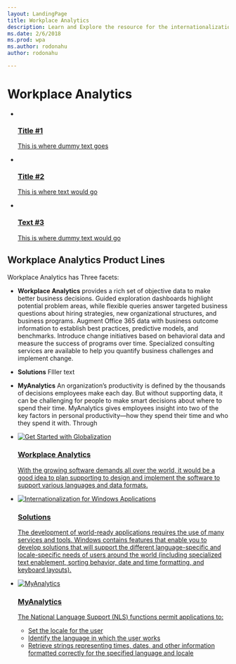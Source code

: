 ```yaml
---
layout: LandingPage
title: Workplace Analytics
description: Learn and Explore the resource for the internationalization (globalization + localizability + localization) related topics.
ms.date: 2/6/2018
ms.prod: wpa
ms.author: rodonahu
author: rodonahu

---
```

# Workplace Analytics

<ul class="panelContent cardsY">
    <li>
        <a href="https://www.microsoft.com/Language">
        <div class="cardSize">
            <div class="cardPadding">
                <div class="card">
                    <div class="cardImageOuter">
                        <div class="cardImage">
                            <img src="/media/common/i_benefits.svg" alt="" />
                        </div>
                    </div>
                    <div class="cardText">
                        <h3>Title #1</h3>
                        <p>This is where dummy text goes</p>
                    </div>
                </div>
            </div>
        </div>
        </a>
    </li>
    <li>
        <a href="https://dev.windows.com/en-us/internationalization">
        <div class="cardSize">
            <div class="cardPadding">
                <div class="card">
                    <div class="cardImageOuter">
                        <div class="cardImage">
                            <img src="/media/common/i_guide.svg" alt="" />
                        </div>
                    </div>
                    <div class="cardText">
                        <h3>Title #2</h3>
                        <p>This is where text would go</p>
                    </div>
                </div>
            </div>
        </div>
        </a>
    </li>
    <li>
        <a href="/globalization/downloads">
        <div class="cardSize">
            <div class="cardPadding">
                <div class="card">
                    <div class="cardImageOuter">
                        <div class="cardImage">
                            <img src="/media/common/i_download-install.svg" alt="" />
                        </div>
                    </div>
                    <div class="cardText">
                        <h3>Text #3</h3>
                        <p>This is where dummy text would go</p>
                    </div>
                </div>
            </div>
        </div>
        </a>
    </li>
</ul>

## Workplace Analytics Product Lines

Workplace Analytics has Three facets:


- **Workplace Analytics**  provides a rich set of objective data to make better business decisions. Guided exploration dashboards highlight potential problem areas, while flexible queries answer targeted business questions about hiring strategies, new organizational structures, and business programs. Augment Office 365 data with business outcome information to establish best practices, predictive models, and benchmarks. Introduce change initiatives based on behavioral data and measure the success of programs over time. Specialized consulting services are available to help you quantify business challenges and implement change.


- **Solutions** FIller text

- **MyAnalytics** An organization’s productivity is defined  by the thousands of decisions employees make each day. But without supporting data, it can be challenging for people to make smart decisions about where to  spend their time. MyAnalytics gives employees insight into two of the key factors in personal productivity—how they spend their time and who they spend it with.
Through

<ul class="panelContent cardsA cols cols4">
    <li>
        <a href="/globalization/software-internationalization">
        <div class="cardSize">
            <div class="cardPadding">
                <div class="card">
                    <div class="cardImageOuter">
                        <div class="cardImage">
                            <img alt="Get Started with Globalization" src="/media/common/i_get-started.svg">
                        </div>
                    </div>
                    <div class="cardText">
                        <h3>Workplace Analytics</h3>
                        <p>With the growing software demands all over the world, it would be a good idea to plan supporting to design and implement the software to support various languages and data formats.</p>
                    </div>
                </div>
            </div>
        </div>
        </a>
    </li>
    <li>
        <a href="https://msdn.microsoft.com/library/dd318661(vs.85).aspx">
        <div class="cardSize">
            <div class="cardPadding">
                <div class="card">
                    <div class="cardImageOuter">
                        <div class="cardImage">
                            <img alt="Internationalization for Windows Applications" src="/media/common/i_advanced.svg">
                        </div>
                    </div>
                    <div class="cardText">
                        <h3>Solutions</h3>
                        <p>The development of world-ready applications requires the use of many services and tools. Windows contains features that enable you to develop solutions that will support the different language-specific and locale-specific needs of users around the world (including specialized text enablement, sorting behavior, date and time formatting, and keyboard layouts).</p>
                    </div>
                </div>
            </div>
        </div>
        </a>
    </li>
    <li>
        <a href="https://msdn.microsoft.com/library/dd317708(vs.85).aspx">
        <div class="cardSize">
            <div class="cardPadding">
                <div class="card">
                    <div class="cardImageOuter">
                        <div class="cardImage">
                            <img alt="MyAnalytics" src="/media/common/i_api-reference.svg">
                        </div>
                    </div>
                    <div class="cardText">
                        <h3>MyAnalytics</h3>
                        <p>The National Language Support (NLS) functions permit applications to:</p>
                        <ul>
                            <li>Set the locale for the user</li>
                            <li>Identify the language in which the user works</li>
                            <li>Retrieve strings representing times, dates, and other information formatted correctly for the specified language and locale</li>
                        </ul>
                    </div>
                </div>
            </div>
        </div>
        </a>
    </li>
</ul>
